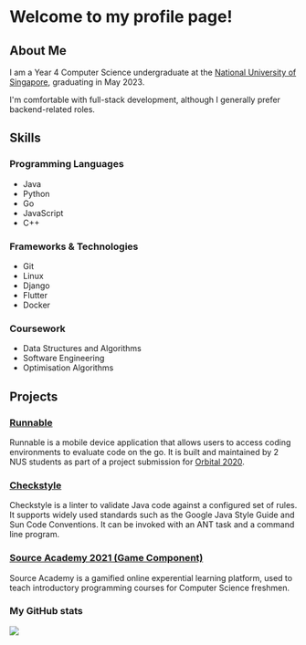 # Welcome to my profile page!

## About Me

I am a Year 4 Computer Science undergraduate at the [National University of Singapore](https://www.nus.edu.sg/), graduating in May 2023.

I'm comfortable with full-stack development, although I generally prefer backend-related roles.

## Skills

### Programming Languages
- Java
- Python
- Go
- JavaScript
- C++

### Frameworks & Technologies
- Git
- Linux
- Django
- Flutter
- Docker

### Coursework
- Data Structures and Algorithms
- Software Engineering
- Optimisation Algorithms

## Projects

### [Runnable](https://github.com/team-stack-underflow/runnable-frontend/wiki/App-Features)
Runnable is a mobile device application that allows users to access coding environments to evaluate code on the go. It is built and maintained by 2 NUS students as part of a project submission for [Orbital 2020](https://nusskylab-dev.comp.nus.edu.sg/).

### [Checkstyle](https://github.com/checkstyle/checkstyle/pulls?q=is%3Apr+author%3Awltan)
Checkstyle is a linter to validate Java code against a configured set of rules. It supports widely used standards such as the Google Java Style Guide and Sun Code Conventions. It can be invoked with an ANT task and a command line program.

### [Source Academy 2021 (Game Component)](https://github.com/source-academy/frontend/pull/1058)
Source Academy is a gamified online experential learning platform, used to teach introductory programming courses for Computer Science freshmen.

### My GitHub stats
[![](https://github-readme-stats.vercel.app/api?username=wltan&show_icons=true)](https://github.com/anuraghazra/github-readme-stats)
